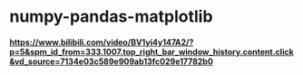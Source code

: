 # numpy-pandas-matplotlib
#### https://www.bilibili.com/video/BV1yi4y147A2/?p=5&spm_id_from=333.1007.top_right_bar_window_history.content.click&vd_source=7134e03c589e909ab13fc029e17782b0
